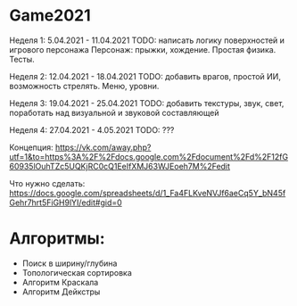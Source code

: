 # Game2021
Неделя 1: 5.04.2021 - 11.04.2021
TODO: написать логику поверхностей и игрового персонажа
Персонаж: прыжки, хождение. Простая физика.
Тесты.

Неделя 2: 12.04.2021 - 18.04.2021
TODO: добавить врагов, простой ИИ, возможность стрелять. Меню, уровни.

Неделя 3: 19.04.2021 - 25.04.2021
TODO: добавить текстуры, звук, свет, поработать над визуальной и звуковой составляющей

Неделя 4: 27.04.2021 - 4.05.2021
TODO: ???

Концепция: https://vk.com/away.php?utf=1&to=https%3A%2F%2Fdocs.google.com%2Fdocument%2Fd%2F12fG60935lOuhTZc5UQKjRC0cQ1EeIfXMJ63WJEoeh7M%2Fedit

Что нужно сделать: https://docs.google.com/spreadsheets/d/1_Fa4FLKveNVJf6aeCq5Y_bN45fGehr7hrt5FiGH9lYI/edit#gid=0

# Aлгоритмы:
* Поиск в ширину/глубина
* Топологическая сортировка
* Алгоритм Краскала
* Алгоритм Дейкстры
